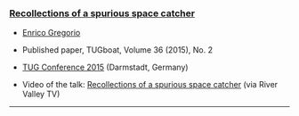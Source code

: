 ###   [Recollections of a spurious space catcher](https://tug.org/TUGboat/tb36-2/tb113gregorio.pdf)

+ [Enrico Gregorio]({{site.baseurl}}/about/team/#enrico-gregorio)
+ Published paper, TUGboat, Volume 36 (2015), No. 2

+ [TUG Conference 2015](https://tug.org/tug2015/) (Darmstadt, Germany)
+ Video of the talk: [Recollections of a spurious space catcher](http://zeeba.tv/recollections-of-a-spurious-space-catcher/)  (via River Valley TV)

***


